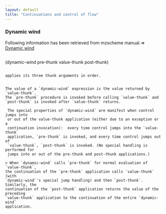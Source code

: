 ```yaml
--- 
layout: default
title: "Continuations and control of flow" 
---
```


### Dynamic wind  

Following information has been retrieved from mzscheme manual.=> [Dynamic wind](https://www.informatik.uni-kiel.de/~scheme/doc/mzscheme/node87.htm)

> ```scheme 
(dynamic-wind pre-thunk value-thunk post-thunk) 
``` 

applies its three thunk arguments in order.


The value of a `dynamic-wind` expression is the value returned by `value-thunk`.  
The `pre-thunk` procedure is invoked before calling `value-thunk` and  
`post-thunk` is invoked after `value-thunk` returns.     

 The special properties of `dynamic-wind` are manifest when control jumps into  
 or out of the value-thunk application (either due to an exception or a  
 continuation invocation):  every time control jumps into the `value-thunk`  
 application, `pre-thunk` is invoked, and every time control jumps out of  
 `value-thunk`, `post-thunk` is invoked. (No special handling is performed for  
 jumps into or out of the pre-thunk and post-thunk applications.)  

> When `dynamic-wind` calls `pre-thunk` for normal evaluation of `value-thunk`,  
the continuation of the `pre-thunk` application calls `value-thunk` (with  
`dynamic-wind`'s special jump handling) and then `post-thunk`. Similarly, the  
continuation of the `post-thunk` application returns the value of the preceding  
`value-thunk` application to the continuation of the entire `dynamic-wind`  
application.
